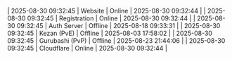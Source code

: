 | 2025-08-30 09:32:45 | Website | Online | 2025-08-30 09:32:44 |
| 2025-08-30 09:32:45 | Registration | Online | 2025-08-30 09:32:44 |
| 2025-08-30 09:32:45 | Auth Server | Offline | 2025-08-18 09:33:31 |
| 2025-08-30 09:32:45 | Kezan (PvE) | Offline | 2025-08-03 17:58:02 |
| 2025-08-30 09:32:45 | Gurubashi (PvP) | Offline | 2025-08-23 21:44:06 |
| 2025-08-30 09:32:45 | Cloudflare | Online | 2025-08-30 09:32:44 |
